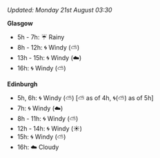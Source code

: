 *Updated: Monday 21st August 03:30*

**Glasgow**

* 5h - 7h: :umbrella: Rainy
* 8h - 12h: :cyclone: Windy (:partly_sunny:)
* 13h - 15h: :cyclone: Windy (:cloud:)
* 16h: :cyclone: Windy (:partly_sunny:)

**Edinburgh**

* 5h, 6h: :cyclone: Windy (:partly_sunny:) [:partly_sunny: as of 4h, :cyclone:(:partly_sunny:) as of 5h]
* 7h: :cyclone: Windy (:cloud:)
* 8h - 11h: :cyclone: Windy (:partly_sunny:)
* 12h - 14h: :cyclone: Windy (:sunny:)
* 15h: :cyclone: Windy (:partly_sunny:)
* 16h: :cloud: Cloudy
